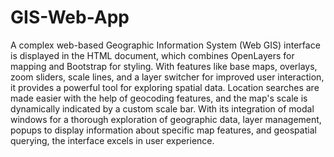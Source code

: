 # GIS-Web-App
A complex web-based Geographic Information System (Web GIS) interface is displayed in the HTML document, which combines OpenLayers for mapping and Bootstrap for styling. With features like base maps, overlays, zoom sliders, scale lines, and a layer switcher for improved user interaction, it provides a powerful tool for exploring spatial data. Location searches are made easier with the help of geocoding features, and the map's scale is dynamically indicated by a custom scale bar. With its integration of modal windows for a thorough exploration of geographic data, layer management, popups to display information about specific map features, and geospatial querying, the interface excels in user experience.

